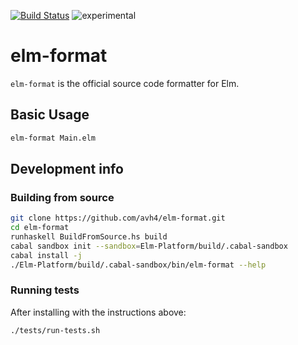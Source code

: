 [![Build Status](https://travis-ci.org/avh4/elm-format.svg?branch=master)](https://travis-ci.org/avh4/elm-format)
![experimental](https://img.shields.io/badge/stability-experimental-orange.svg)

# elm-format

`elm-format` is the official source code formatter for Elm.


## Basic Usage

```bash
elm-format Main.elm
```


## Development info

### Building from source

```bash
git clone https://github.com/avh4/elm-format.git
cd elm-format
runhaskell BuildFromSource.hs build
cabal sandbox init --sandbox=Elm-Platform/build/.cabal-sandbox
cabal install -j
./Elm-Platform/build/.cabal-sandbox/bin/elm-format --help
```

### Running tests

After installing with the instructions above:

```bash
./tests/run-tests.sh
```
